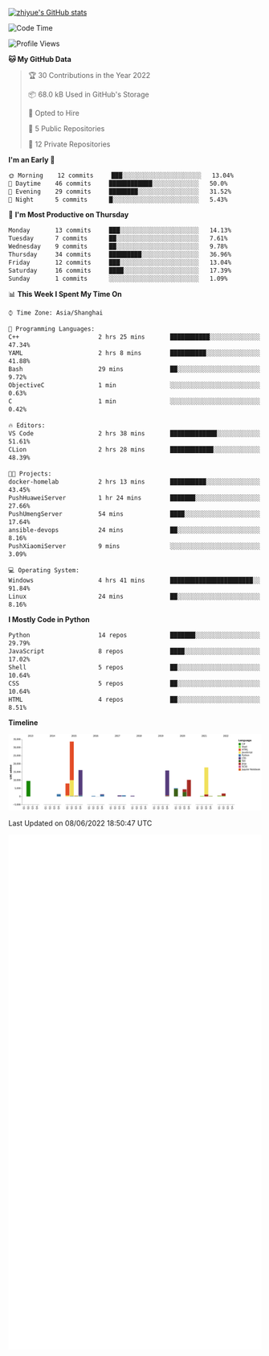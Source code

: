
[![zhiyue's GitHub stats](https://github-readme-stats.vercel.app/api?username=zhiyue)](https://github.com/anuraghazra/github-readme-stats&&show_icons=true)

<!--START_SECTION:waka-->
![Code Time](http://img.shields.io/badge/Code%20Time-0%20secs-blue)

![Profile Views](http://img.shields.io/badge/Profile%20Views-0-blue)

**🐱 My GitHub Data** 

> 🏆 30 Contributions in the Year 2022
 > 
> 📦 68.0 kB Used in GitHub's Storage 
 > 
> 💼 Opted to Hire
 > 
> 📜 5 Public Repositories 
 > 
> 🔑 12 Private Repositories  
 > 
**I'm an Early 🐤** 

```text
🌞 Morning    12 commits     ███░░░░░░░░░░░░░░░░░░░░░░   13.04% 
🌆 Daytime    46 commits     ████████████░░░░░░░░░░░░░   50.0% 
🌃 Evening    29 commits     ████████░░░░░░░░░░░░░░░░░   31.52% 
🌙 Night      5 commits      █░░░░░░░░░░░░░░░░░░░░░░░░   5.43%

```
📅 **I'm Most Productive on Thursday** 

```text
Monday       13 commits     ███░░░░░░░░░░░░░░░░░░░░░░   14.13% 
Tuesday      7 commits      ██░░░░░░░░░░░░░░░░░░░░░░░   7.61% 
Wednesday    9 commits      ██░░░░░░░░░░░░░░░░░░░░░░░   9.78% 
Thursday     34 commits     █████████░░░░░░░░░░░░░░░░   36.96% 
Friday       12 commits     ███░░░░░░░░░░░░░░░░░░░░░░   13.04% 
Saturday     16 commits     ████░░░░░░░░░░░░░░░░░░░░░   17.39% 
Sunday       1 commits      ░░░░░░░░░░░░░░░░░░░░░░░░░   1.09%

```


📊 **This Week I Spent My Time On** 

```text
⌚︎ Time Zone: Asia/Shanghai

💬 Programming Languages: 
C++                      2 hrs 25 mins       ███████████░░░░░░░░░░░░░░   47.34% 
YAML                     2 hrs 8 mins        ██████████░░░░░░░░░░░░░░░   41.88% 
Bash                     29 mins             ██░░░░░░░░░░░░░░░░░░░░░░░   9.72% 
ObjectiveC               1 min               ░░░░░░░░░░░░░░░░░░░░░░░░░   0.63% 
C                        1 min               ░░░░░░░░░░░░░░░░░░░░░░░░░   0.42%

🔥 Editors: 
VS Code                  2 hrs 38 mins       █████████████░░░░░░░░░░░░   51.61% 
CLion                    2 hrs 28 mins       ████████████░░░░░░░░░░░░░   48.39%

🐱‍💻 Projects: 
docker-homelab           2 hrs 13 mins       ██████████░░░░░░░░░░░░░░░   43.45% 
PushHuaweiServer         1 hr 24 mins        ███████░░░░░░░░░░░░░░░░░░   27.66% 
PushUmengServer          54 mins             ████░░░░░░░░░░░░░░░░░░░░░   17.64% 
ansible-devops           24 mins             ██░░░░░░░░░░░░░░░░░░░░░░░   8.16% 
PushXiaomiServer         9 mins              ░░░░░░░░░░░░░░░░░░░░░░░░░   3.09%

💻 Operating System: 
Windows                  4 hrs 41 mins       ███████████████████████░░   91.84% 
Linux                    24 mins             ██░░░░░░░░░░░░░░░░░░░░░░░   8.16%

```

**I Mostly Code in Python** 

```text
Python                   14 repos            ███████░░░░░░░░░░░░░░░░░░   29.79% 
JavaScript               8 repos             ████░░░░░░░░░░░░░░░░░░░░░   17.02% 
Shell                    5 repos             ██░░░░░░░░░░░░░░░░░░░░░░░   10.64% 
CSS                      5 repos             ██░░░░░░░░░░░░░░░░░░░░░░░   10.64% 
HTML                     4 repos             ██░░░░░░░░░░░░░░░░░░░░░░░   8.51%

```


**Timeline**

![Chart not found](https://raw.githubusercontent.com/zhiyue/zhiyue/main/charts/bar_graph.png) 


 Last Updated on 08/06/2022 18:50:47 UTC
<!--END_SECTION:waka-->

<!-- [![Top Langs](https://github-readme-stats.vercel.app/api/top-langs/?username=zhiyue)](https://github.com/anuraghazra/github-readme-stats) -->

![](./github-metrics.svg)

